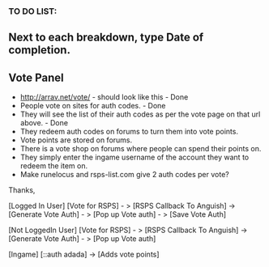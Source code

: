 ### TO DO LIST:

## Next to each breakdown, type Date of completion.

## Vote Panel
 - http://arrav.net/vote/ - should look like this - Done
 - People vote on sites for auth codes. - Done
 - They will see the list of their auth codes as per the vote page on that url above. - Done
 - They redeem auth codes on forums to turn them into vote points.
 - Vote points are stored on forums.
 - There is a vote shop on forums where people can spend their points on.
 - They simply enter the ingame username of the account they want to redeem the item on.
 - Make runelocus and rsps-list.com give 2 auth codes per vote?

Thanks,


[Logged In User]
[Vote for RSPS] - > [RSPS Callback To Anguish] -> [Generate Vote Auth] - > [Pop up Vote auth]
                                                                         - > [Save Vote Auth]
                                                                         
[Not LoggedIn User]
[Vote for RSPS] - > [RSPS Callback To Anguish] -> [Generate Vote Auth] - > [Pop up Vote auth]
                                                                         

[Ingame]
[::auth adada] -> [Adds vote points]